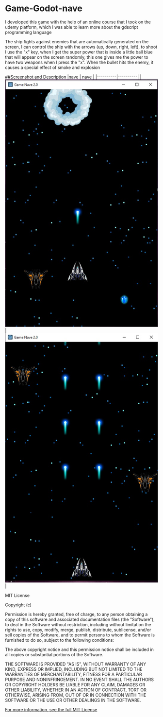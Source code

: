 # Game-Godot-nave
I developed this game with the help of an online course that I took on the udemy platform, which I was able to learn more about the gdscript programming language

The ship fights against enemies that are automatically generated on the screen, I can control the ship with the arrows (up, down, right, left), to shoot I use the "x" key, when I get the super power that is inside a little ball blue that will appear on the screen randomly, this one gives me the power to have two weapons when I press the "x".
When the bullet hits the enemy, it causes a special effect of smoke and explosion

##Screenshot and Description
|nave | nave |
|----------|----------|
| ![App Screenshot](gamenave20d.jpg) | ![App Screenshot](gamenave20jpg.jpg) |


MIT License

Copyright (c) 

Permission is hereby granted, free of charge, to any person obtaining a copy
of this software and associated documentation files (the "Software"), to deal
in the Software without restriction, including without limitation the rights
to use, copy, modify, merge, publish, distribute, sublicense, and/or sell
copies of the Software, and to permit persons to whom the Software is
furnished to do so, subject to the following conditions:

The above copyright notice and this permission notice shall be included in all
copies or substantial portions of the Software.

THE SOFTWARE IS PROVIDED "AS IS", WITHOUT WARRANTY OF ANY KIND, EXPRESS OR
IMPLIED, INCLUDING BUT NOT LIMITED TO THE WARRANTIES OF MERCHANTABILITY,
FITNESS FOR A PARTICULAR PURPOSE AND NONINFRINGEMENT. IN NO EVENT SHALL THE
AUTHORS OR COPYRIGHT HOLDERS BE LIABLE FOR ANY CLAIM, DAMAGES OR OTHER
LIABILITY, WHETHER IN AN ACTION OF CONTRACT, TORT OR OTHERWISE, ARISING FROM,
OUT OF OR IN CONNECTION WITH THE SOFTWARE OR THE USE OR OTHER DEALINGS IN THE
SOFTWARE.

[For more information, see the full MIT License](https://opensource.org/licenses/MIT)

